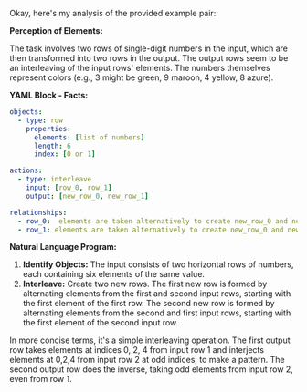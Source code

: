 Okay, here's my analysis of the provided example pair:

**Perception of Elements:**

The task involves two rows of single-digit numbers in the input, which are then transformed into two rows in the output. The output rows seem to be an interleaving of the input rows' elements. The numbers themselves represent colors (e.g., 3 might be green, 9 maroon, 4 yellow, 8 azure).

**YAML Block - Facts:**


```yaml
objects:
  - type: row
    properties:
      elements: [list of numbers]
      length: 6
      index: [0 or 1]

actions:
  - type: interleave
    input: [row_0, row_1]
    output: [new_row_0, new_row_1]

relationships:
  - row_0:  elements are taken alternatively to create new_row_0 and new_row_1
  - row_1: elements are taken alternatively to create new_row_0 and new_row_1
```


**Natural Language Program:**

1.  **Identify Objects:** The input consists of two horizontal rows of numbers, each containing six elements of the same value.
2.  **Interleave:** Create two new rows. The first new row is formed by alternating elements from the first and second input rows, starting with the first element of the first row. The second new row is formed by alternating elements from the second and first input rows, starting with the first element of the second input row.

In more concise terms, it's a simple interleaving operation. The first output row takes elements at indices 0, 2, 4 from input row 1 and interjects elements at 0,2,4 from input row 2 at odd indices, to make a pattern. The second output row does the inverse, taking odd elements from input row 2, even from row 1.
